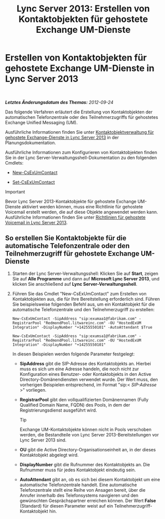 ﻿---
title: 'Lync Server 2013: Erstellen von Kontaktobjekten für gehostete Exchange UM-Dienste'
TOCTitle: Erstellen von Kontaktobjekten für gehostete Exchange UM-Dienste
ms:assetid: a39be52f-488a-4523-ad5f-ce1f0d681959
ms:mtpsurl: https://technet.microsoft.com/de-de/library/Gg412765(v=OCS.15)
ms:contentKeyID: 49294965
ms.date: 05/19/2016
mtps_version: v=OCS.15
ms.translationtype: HT
---

# Erstellen von Kontaktobjekten für gehostete Exchange UM-Dienste in Lync Server 2013

 

_**Letztes Änderungsdatum des Themas:** 2012-09-24_

Das folgende Verfahren erläutert die Erstellung von Kontaktobjekten der automatischen Telefonzentrale oder des Teilnehmerzugriffs für gehostetes Exchange Unified Messaging (UM).

Ausführliche Informationen finden Sie unter [Kontaktobjektverwaltung für gehostete Exchange-Dienste in Lync Server 2013](lync-server-2013-hosted-exchange-contact-object-management.md) in der Planungsdokumentation.

Ausführliche Informationen zum Konfigurieren von Kontaktobjekten finden Sie in der Lync Server-Verwaltungsshell-Dokumentation zu den folgenden Cmdlets:

  - [New-CsExUmContact](new-csexumcontact.md)

  - [Set-CsExUmContact](set-csexumcontact.md)


> [!IMPORTANT]
> Bevor Lync Server 2013-Kontaktobjekte für gehostete Exchange UM-Dienste aktiviert werden können, muss eine Richtlinie für gehostete Voicemail erstellt werden, die auf diese Objekte angewendet werden kann. Ausführliche Informationen finden Sie unter <A href="lync-server-2013-hosted-voice-mail-policies.md">Richtlinien für gehostete Voicemail in Lync Server 2013</A>.



## So erstellen Sie Kontaktobjekte für die automatische Telefonzentrale oder den Teilnehmerzugriff für gehostete Exchange UM-Dienste

1.  Starten der Lync Server-Verwaltungsshell: Klicken Sie auf **Start**, zeigen Sie auf **Alle Programme** und dann auf **Microsoft Lync Server 2013**, und klicken Sie anschließend auf **Lync Server-Verwaltungsshell**.

2.  Führen Sie das Cmdlet "New-CsExUmContact" zum Erstellen von Kontaktobjekten aus, die für Ihre Bereitstellung erforderlich sind. Führen Sie beispielsweise folgenden Befehl aus, um ein Kontaktobjekt für die automatische Telefonzentrale und den Teilnehmerzugriff zu erstellen:
    
        New-CsExUmContact -SipAddress "sip:exumaa1@fabrikam.com" -RegistrarPool "RedmondPool.litwareinc.com" -OU "HostedExUM Integration" -DisplayNumber "+14255550101" -AutoAttendant $True
    
        New-CsExUmContact -SipAddress "sip:exumsa1@fabrikam.com" -RegistrarPool "RedmondPool.litwareinc.com" -OU "HostedExUM Integration" -DisplayNumber "+14255550101"
    
    In diesen Beispielen werden folgende Parameter festgelegt:
    
      - **SipAddress** gibt die SIP-Adresse des Kontaktobjekts an. Hierbei muss es sich um eine Adresse handeln, die noch nicht zur Konfiguration eines Benutzer- oder Kontaktobjekts in den Active Directory-Domänendiensten verwendet wurde. Der Wert muss, den vorherigen Beispielen entsprechend, im Format "sip:\< *SIP-Adresse* \>" vorliegen.
    
      - **RegistrarPool** gibt den vollqualifizierten Domänennamen (Fully Qualified Domain Name, FQDN) des Pools, in dem der Registrierungsdienst ausgeführt wird.
        

        > [!TIP]
        > Exchange UM-Kontaktobjekte können nicht in Pools verschoben werden, die Bestandteile von Lync Server 2013-Bereitstellungen vor Lync Server 2013 sind.

    
      - **OU** gibt die Active Directory-Organisationseinheit an, in der dieses Kontaktobjekt abgelegt wird.
    
      - **DisplayNumber** gibt die Rufnummer des Kontaktobjekts an. Die Rufnummer muss für jedes Kontaktobjekt eindeutig sein.
    
      - **AutoAttendant** gibt an, ob es sich bei diesem Kontaktobjekt um eine automatische Telefonzentrale handelt. Eine automatische Telefonzentrale stellt eine Reihe von Ansagen bereit, über die Anrufer innerhalb des Telefonsystems navigieren und den gewünschten Gesprächspartner erreichen können. Der Wert **False** (Standard) für diesen Parameter weist auf ein Teilnehmerzugriff-Kontaktobjekt hin.

